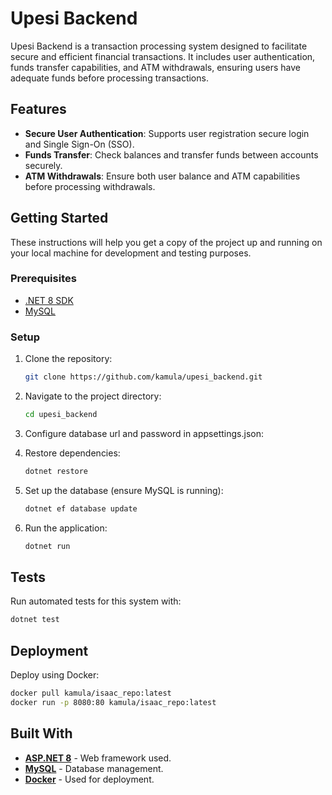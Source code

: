 # Upesi Backend

Upesi Backend is a transaction processing system designed to facilitate secure and efficient financial transactions. It includes user authentication, funds transfer capabilities, and ATM withdrawals, ensuring users have adequate funds before processing transactions.

## Features

- **Secure User Authentication**: Supports user registration secure login and Single Sign-On (SSO).
- **Funds Transfer**: Check balances and transfer funds between accounts securely.
- **ATM Withdrawals**: Ensure both user balance and ATM capabilities before processing withdrawals.

## Getting Started

These instructions will help you get a copy of the project up and running on your local machine for development and testing purposes.

### Prerequisites

- [.NET 8 SDK](https://dotnet.microsoft.com/en-us/download/dotnet/8.0)
- [MySQL](https://www.mysql.com/downloads/)

### Setup

1. Clone the repository:
   ```bash
   git clone https://github.com/kamula/upesi_backend.git
   ```
2. Navigate to the project directory:
   ```bash
   cd upesi_backend
   ```
3. Configure database url and password in appsettings.json:
 
4. Restore dependencies:
   ```bash
   dotnet restore
   ```
5. Set up the database (ensure MySQL is running):
   ```bash
   dotnet ef database update
   ```
6. Run the application:
   ```bash
   dotnet run
   ```

## Tests

Run automated tests for this system with:
```bash
dotnet test
```

## Deployment

Deploy using Docker:
```bash
docker pull kamula/isaac_repo:latest
docker run -p 8080:80 kamula/isaac_repo:latest
```

## Built With

- **[ASP.NET 8](https://dotnet.microsoft.com/apps/aspnet)** - Web framework used.
- **[MySQL](https://www.mysql.com/)** - Database management.
- **[Docker](https://www.docker.com/)** - Used for deployment.


```
